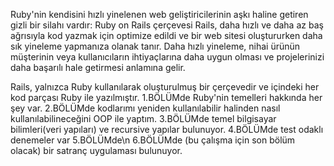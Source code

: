 Ruby'nin kendisini hızlı yinelenen web geliştiricilerinin aşkı haline getiren gizli bir silahı vardır: 
Ruby on Rails çerçevesi
Rails, daha hızlı ve daha az baş ağrısıyla kod yazmak için optimize edildi ve bir web sitesi oluştururken daha sık yineleme 
yapmanıza olanak tanır. Daha hızlı yineleme, nihai ürünün müşterinin veya kullanıcıların ihtiyaçlarına daha uygun olması ve 
projelerinizi daha başarılı hale getirmesi anlamına gelir.

Rails, yalnızca Ruby kullanılarak oluşturulmuş bir çerçevedir ve içindeki her kod parçası Ruby ile yazılmıştır.
1.BÖLÜMde Ruby'nin temelleri hakkında her şey var.
2.BÖLÜMde kodlarımı yeniden kullanılabilir halinden nasıl kullanılabilineceğini OOP ile yaptım.
3.BÖLÜMde temel bilgisayar bilimleri(veri yapıları) ve recursive yapılar bulunuyor.
4.BÖLÜMde test odaklı denemeler var
5.BÖLÜMde\n
6.BÖLÜMde (bu çalışma için son bölüm olacak) bir satranç uygulaması bulunuyor.
